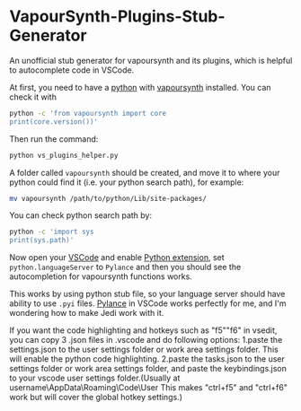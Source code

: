 # VapourSynth-Plugins-Stub-Generator
An unofficial stub generator for vapoursynth and its plugins, which is helpful to autocomplete code in VSCode.

At first, you need to have a [python](https://www.python.org/) with [vapoursynth](https://www.vapoursynth.com/) installed. You can check it with
```bash
python -c 'from vapoursynth import core
print(core.version())'
```

Then run the command:
```bash
python vs_plugins_helper.py
```

A folder called `vapoursynth` should be created, and move it to where your python could find it (i.e. your python search path), for example:
```bash
mv vapoursynth /path/to/python/Lib/site-packages/
```

You can check python search path by:
```bash
python -c 'import sys
print(sys.path)'
```

Now open your [VSCode](https://code.visualstudio.com/) and enable [Python extension](https://marketplace.visualstudio.com/items?itemName=ms-python.python), set `python.languageServer` to `Pylance` and then you should see the autocompletion for vapoursynth functions works.

This works by using python stub file, so your language server should have ability to use `.pyi` files. [Pylance](https://marketplace.visualstudio.com/items?itemName=ms-python.vscode-pylance) in VSCode works perfectly for me, and I'm wondering how to make Jedi work with it.

If you want the code highlighting and hotkeys such as "f5"\"f6" in vsedit, you can copy 3 .json files in .vscode and do following options:
1.paste the settings.json to the user settings folder or work area settings folder. This will enable the python code highlighting.
2.paste the tasks.json to the user settings folder or work area settings folder, and paste the keybindings.json to your vscode user settings folder.(Usually at username\AppData\Roaming\Code\User This makes "ctrl+f5" and "ctrl+f6" work but will cover the global hotkey settings.)
